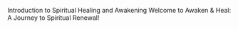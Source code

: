 Introduction to Spiritual Healing and Awakening
Welcome to Awaken & Heal: A Journey to Spiritual Renewal! 
